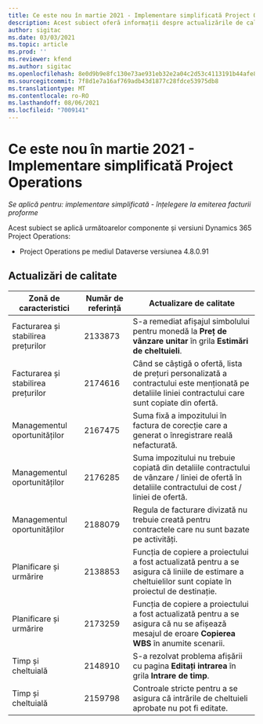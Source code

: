 ```yaml
---
title: Ce este nou în martie 2021 - Implementare simplificată Project Operations
description: Acest subiect oferă informații despre actualizările de calitate disponibile în lansarea din martie 2021 a implementării simplificate a Project Operations.
author: sigitac
ms.date: 03/03/2021
ms.topic: article
ms.prod: ''
ms.reviewer: kfend
ms.author: sigitac
ms.openlocfilehash: 8e0d9b9e8fc130e73ae931eb32e2a04c2d53c4113191b44afe8df6dc4678b25d
ms.sourcegitcommit: 7f8d1e7a16af769adb43d1877c28fdce53975db8
ms.translationtype: MT
ms.contentlocale: ro-RO
ms.lasthandoff: 08/06/2021
ms.locfileid: "7009141"
---
```

# <a name="whats-new-march-2021---project-operations-lite-deployment"></a>Ce este nou în martie 2021 - Implementare simplificată Project Operations

_Se aplică pentru: implementare simplificată - înțelegere la emiterea facturii proforme_


Acest subiect se aplică următoarelor componente și versiuni Dynamics 365 Project Operations:

- Project Operations pe mediul Dataverse versiunea 4.8.0.91 

## <a name="quality-updates"></a>Actualizări de calitate

| **Zonă de caracteristici** | **Număr de referință** | **Actualizare de calitate** |
| --- | --- | --- |
| Facturarea și stabilirea prețurilor | 2133873 | S-a remediat afișajul simbolului pentru monedă la **Preț de vânzare unitar** în grila **Estimări de cheltuieli**. |
| Facturarea și stabilirea prețurilor | 2174616 | Când se câștigă o ofertă, lista de prețuri personalizată a contractului este menționată pe detaliile liniei contractului care sunt copiate din ofertă. |
| Managementul oportunităților | 2167475 | Suma fixă a impozitului în factura de corecție care a generat o înregistrare reală nefacturată. |
| Managementul oportunităților | 2176285 | Suma impozitului nu trebuie copiată din detaliile contractului de vânzare / liniei de ofertă în detaliile contractului de cost / liniei de ofertă. |
| Managementul oportunităților | 2188079 | Regula de facturare divizată nu trebuie creată pentru contractele care nu sunt bazate pe activități. |
| Planificare și urmărire | 2138853 | Funcția de copiere a proiectului a fost actualizată pentru a se asigura că liniile de estimare a cheltuielilor sunt copiate în proiectul de destinație. |
| Planificare și urmărire | 2173259 | Funcția de copiere a proiectului a fost actualizată pentru a se asigura că nu se afișează mesajul de eroare **Copierea WBS** în anumite scenarii. |
| Timp și cheltuială | 2148910 | S-a rezolvat problema afișării cu pagina **Editați intrarea** în grila **Intrare de timp**. |
| Timp și cheltuială | 2159798 | Controale stricte pentru a se asigura că intrările de cheltuieli aprobate nu pot fi editate. |


